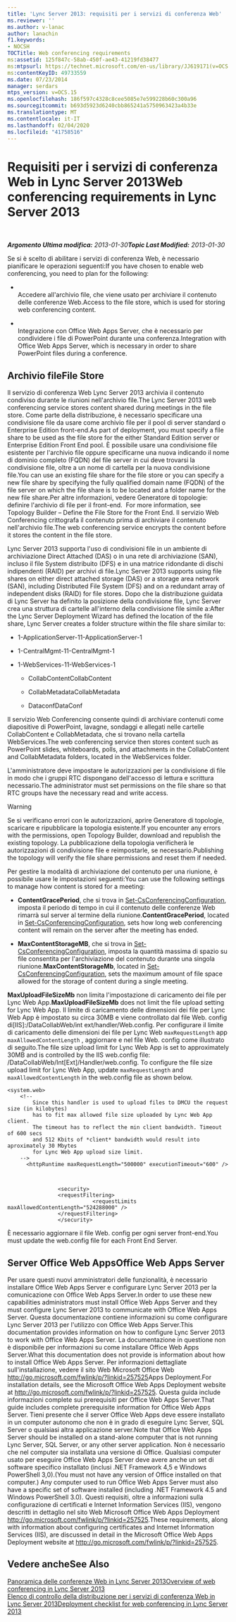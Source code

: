 ```yaml
---
title: 'Lync Server 2013: requisiti per i servizi di conferenza Web'
ms.reviewer: ''
ms.author: v-lanac
author: lanachin
f1.keywords:
- NOCSH
TOCTitle: Web conferencing requirements
ms:assetid: 125f847c-58ab-450f-ae43-41219fd38477
ms:mtpsurl: https://technet.microsoft.com/en-us/library/JJ619171(v=OCS.15)
ms:contentKeyID: 49733559
ms.date: 07/23/2014
manager: serdars
mtps_version: v=OCS.15
ms.openlocfilehash: 186f597c4328c8cee5085e7e599228b60c300a96
ms.sourcegitcommit: b693d5923d6240cbb865241a5750963423a4b33e
ms.translationtype: MT
ms.contentlocale: it-IT
ms.lasthandoff: 02/04/2020
ms.locfileid: "41758516"
---
```

<div data-xmlns="http://www.w3.org/1999/xhtml">

<div class="topic" data-xmlns="http://www.w3.org/1999/xhtml" data-msxsl="urn:schemas-microsoft-com:xslt" data-cs="http://msdn.microsoft.com/en-us/">

<div data-asp="http://msdn2.microsoft.com/asp">

# <a name="web-conferencing-requirements-in-lync-server-2013"></a><span data-ttu-id="49602-102">Requisiti per i servizi di conferenza Web in Lync Server 2013</span><span class="sxs-lookup"><span data-stu-id="49602-102">Web conferencing requirements in Lync Server 2013</span></span>

</div>

<div id="mainSection">

<div id="mainBody">

<span> </span>

<span data-ttu-id="49602-103">_**Argomento Ultima modifica:** 2013-01-30_</span><span class="sxs-lookup"><span data-stu-id="49602-103">_**Topic Last Modified:** 2013-01-30_</span></span>

<span data-ttu-id="49602-104">Se si è scelto di abilitare i servizi di conferenza Web, è necessario pianificare le operazioni seguenti:</span><span class="sxs-lookup"><span data-stu-id="49602-104">If you have chosen to enable web conferencing, you need to plan for the following:</span></span>

  - <span></span>  
    <span data-ttu-id="49602-105">Accedere all'archivio file, che viene usato per archiviare il contenuto delle conferenze Web.</span><span class="sxs-lookup"><span data-stu-id="49602-105">Access to the file store, which is used for storing web conferencing content.</span></span>

  - <span></span>  
    <span data-ttu-id="49602-106">Integrazione con Office Web Apps Server, che è necessario per condividere i file di PowerPoint durante una conferenza.</span><span class="sxs-lookup"><span data-stu-id="49602-106">Integration with Office Web Apps Server, which is necessary in order to share PowerPoint files during a conference.</span></span>

<div>

## <a name="file-store"></a><span data-ttu-id="49602-107">Archivio file</span><span class="sxs-lookup"><span data-stu-id="49602-107">File Store</span></span>

<span data-ttu-id="49602-108">Il servizio di conferenza Web Lync Server 2013 archivia il contenuto condiviso durante le riunioni nell'archivio file.</span><span class="sxs-lookup"><span data-stu-id="49602-108">The Lync Server 2013 web conferencing service stores content shared during meetings in the file store.</span></span> <span data-ttu-id="49602-109">Come parte della distribuzione, è necessario specificare una condivisione file da usare come archivio file per il pool di server standard o Enterprise Edition front-end.</span><span class="sxs-lookup"><span data-stu-id="49602-109">As part of deployment, you must specify a file share to be used as the file store for the either Standard Edition server or Enterprise Edition Front End pool.</span></span> <span data-ttu-id="49602-110">È possibile usare una condivisione file esistente per l'archivio file oppure specificarne una nuova indicando il nome di dominio completo (FQDN) del file server in cui deve trovarsi la condivisione file, oltre a un nome di cartella per la nuova condivisione file.</span><span class="sxs-lookup"><span data-stu-id="49602-110">You can use an existing file share for the file store or you can specify a new file share by specifying the fully qualified domain name (FQDN) of the file server on which the file share is to be located and a folder name for the new file share.</span></span><span data-ttu-id="49602-111">Per altre informazioni, vedere Generatore di topologie: definire l'archivio di file per il front-end.</span><span class="sxs-lookup"><span data-stu-id="49602-111">  For more information, see Topology Builder – Define the File Store for the Front End.</span></span> <span data-ttu-id="49602-112">Il servizio Web Conferencing crittografa il contenuto prima di archiviare il contenuto nell'archivio file.</span><span class="sxs-lookup"><span data-stu-id="49602-112">The web conferencing service encrypts the content before it stores the content in the file store.</span></span>

<span data-ttu-id="49602-113">Lync Server 2013 supporta l'uso di condivisioni file in un ambiente di archiviazione Direct Attached (DAS) o in una rete di archiviazione (SAN), incluso il file System distribuito (DFS) e in una matrice ridondante di dischi indipendenti (RAID) per archivi di file.</span><span class="sxs-lookup"><span data-stu-id="49602-113">Lync Server 2013 supports using file shares on either direct attached storage (DAS) or a storage area network (SAN), including Distributed File System (DFS) and on a redundant array of independent disks (RAID) for file stores.</span></span> <span data-ttu-id="49602-114">Dopo che la distribuzione guidata di Lync Server ha definito la posizione della condivisione file, Lync Server crea una struttura di cartelle all'interno della condivisione file simile a:</span><span class="sxs-lookup"><span data-stu-id="49602-114">After the Lync Server Deployment Wizard has defined the location of the file share, Lync Server creates a folder structure within the file share similar to:</span></span>

  - <span data-ttu-id="49602-115">1-ApplicationServer-1</span><span class="sxs-lookup"><span data-stu-id="49602-115">1-ApplicationServer-1</span></span>

  - <span data-ttu-id="49602-116">1-CentralMgmt-1</span><span class="sxs-lookup"><span data-stu-id="49602-116">1-CentralMgmt-1</span></span>

  - <span data-ttu-id="49602-117">1-WebServices-1</span><span class="sxs-lookup"><span data-stu-id="49602-117">1-WebServices-1</span></span>
    
      - <span data-ttu-id="49602-118">CollabContent</span><span class="sxs-lookup"><span data-stu-id="49602-118">CollabContent</span></span>
    
      - <span data-ttu-id="49602-119">CollabMetadata</span><span class="sxs-lookup"><span data-stu-id="49602-119">CollabMetadata</span></span>
    
      - <span data-ttu-id="49602-120">Dataconf</span><span class="sxs-lookup"><span data-stu-id="49602-120">DataConf</span></span>

<span data-ttu-id="49602-121">Il servizio Web Conferencing consente quindi di archiviare contenuti come diapositive di PowerPoint, lavagne, sondaggi e allegati nelle cartelle CollabContent e CollabMetadata, che si trovano nella cartella WebServices.</span><span class="sxs-lookup"><span data-stu-id="49602-121">The web conferencing service then stores content such as PowerPoint slides, whiteboards, polls, and attachments in the CollabContent and CollabMetadata folders, located in the WebServices folder.</span></span>

<span data-ttu-id="49602-122">L'amministratore deve impostare le autorizzazioni per la condivisione di file in modo che i gruppi RTC dispongano dell'accesso di lettura e scrittura necessario.</span><span class="sxs-lookup"><span data-stu-id="49602-122">The administrator must set permissions on the file share so that RTC groups have the necessary read and write access.</span></span>

<div>


> [!WARNING]  
> <span data-ttu-id="49602-123">Se si verificano errori con le autorizzazioni, aprire Generatore di topologie, scaricare e ripubblicare la topologia esistente.</span><span class="sxs-lookup"><span data-stu-id="49602-123">If you encounter any errors with the permissions, open Topology Builder, download and republish the existing topology.</span></span> <span data-ttu-id="49602-124">La pubblicazione della topologia verificherà le autorizzazioni di condivisione file e reimpostarle, se necessario.</span><span class="sxs-lookup"><span data-stu-id="49602-124">Publishing the topology will verify the file share permissions and reset them if needed.</span></span>



</div>

<span data-ttu-id="49602-125">Per gestire la modalità di archiviazione del contenuto per una riunione, è possibile usare le impostazioni seguenti:</span><span class="sxs-lookup"><span data-stu-id="49602-125">You can use the following settings to manage how content is stored for a meeting:</span></span>

  - <span data-ttu-id="49602-126">**ContentGracePeriod**, che si trova in [Set-CsConferencingConfiguration](https://docs.microsoft.com/powershell/module/skype/Set-CsConferencingConfiguration), imposta il periodo di tempo in cui il contenuto delle conferenze Web rimarrà sul server al termine della riunione.</span><span class="sxs-lookup"><span data-stu-id="49602-126">**ContentGracePeriod**, located in [Set-CsConferencingConfiguration](https://docs.microsoft.com/powershell/module/skype/Set-CsConferencingConfiguration), sets how long web conferencing content will remain on the server after the meeting has ended.</span></span>

  - <span data-ttu-id="49602-127">**MaxContentStorageMB**, che si trova in [Set-CsConferencingConfiguration](https://docs.microsoft.com/powershell/module/skype/Set-CsConferencingConfiguration), imposta la quantità massima di spazio su file consentita per l'archiviazione del contenuto durante una singola riunione.</span><span class="sxs-lookup"><span data-stu-id="49602-127">**MaxContentStorageMb**, located in [Set-CsConferencingConfiguration](https://docs.microsoft.com/powershell/module/skype/Set-CsConferencingConfiguration), sets the maximum amount of file space allowed for the storage of content during a single meeting.</span></span>

<span data-ttu-id="49602-128">**MaxUploadFileSizeMb** non limita l'impostazione di caricamento dei file per Lync Web App.</span><span class="sxs-lookup"><span data-stu-id="49602-128">**MaxUploadFileSizeMb** does not limit the file upload setting for Lync Web App.</span></span> <span data-ttu-id="49602-129">Il limite di caricamento delle dimensioni dei file per Lync Web App è impostato su circa 30MB e viene controllato dal file Web. config di\[IIS\]:/DataCollabWeb/int ext/handler/Web.config. Per configurare il limite di caricamento delle dimensioni dei file per Lync Web `maxRequestLength` app `maxAllowedContentLength` , aggiornare e nel file Web. config come illustrato di seguito.</span><span class="sxs-lookup"><span data-stu-id="49602-129">The file size upload limit for Lync Web App is set to approximately 30MB and is controlled by the IIS web.config file: /DataCollabWeb/Int\[Ext\]/Handler/web.config. To configure the file size upload limit for Lync Web App, update `maxRequestLength` and `maxAllowedContentLength` in the web.config file as shown below.</span></span>

    <system.web>
        <!-- 
            Since this handler is used to upload files to DMCU the request size (in kilobytes) 
            has to fit max allowed file size uploaded by Lync Web App client.
            The timeout has to reflect the min client bandwidth. Timeout of 600 secs 
            and 512 Kbits of *client* bandwidth would result into aproximately 30 Mbytes 
            for Lync Web App upload size limit.
        -->
          <httpRuntime maxRequestLength="500000" executionTimeout="600" />
    
    
    
                    <security>
                    <requestFiltering>
                               <requestLimits maxAllowedContentLength="524288000" />
                    </requestFiltering>
                    </security>

<span data-ttu-id="49602-130">È necessario aggiornare il file Web. config per ogni server front-end.</span><span class="sxs-lookup"><span data-stu-id="49602-130">You must update the web.config file for each Front End Server.</span></span>

</div>

<div>

## <a name="office-web-apps-server"></a><span data-ttu-id="49602-131">Server Office Web Apps</span><span class="sxs-lookup"><span data-stu-id="49602-131">Office Web Apps Server</span></span>

<span data-ttu-id="49602-132">Per usare questi nuovi amministratori delle funzionalità, è necessario installare Office Web Apps Server e configurare Lync Server 2013 per la comunicazione con Office Web Apps Server.</span><span class="sxs-lookup"><span data-stu-id="49602-132">In order to use these new capabilities administrators must install Office Web Apps Server and they must configure Lync Server 2013 to communicate with Office Web Apps Server.</span></span> <span data-ttu-id="49602-133">Questa documentazione contiene informazioni su come configurare Lync Server 2013 per l'utilizzo con Office Web Apps Server.</span><span class="sxs-lookup"><span data-stu-id="49602-133">This documentation provides information on how to configure Lync Server 2013 to work with Office Web Apps Server.</span></span> <span data-ttu-id="49602-134">La documentazione in questione non è disponibile per informazioni su come installare Office Web Apps Server.</span><span class="sxs-lookup"><span data-stu-id="49602-134">What this documentation does not provide is information about how to install Office Web Apps Server.</span></span> <span data-ttu-id="49602-135">Per informazioni dettagliate sull'installazione, vedere il sito Web Microsoft Office Web <http://go.microsoft.com/fwlink/p/?linkid=257525>Apps Deployment.</span><span class="sxs-lookup"><span data-stu-id="49602-135">For installation details, see the Microsoft Office Web Apps Deployment website at <http://go.microsoft.com/fwlink/p/?linkid=257525>.</span></span> <span data-ttu-id="49602-136">Questa guida include informazioni complete sui prerequisiti per Office Web Apps Server.</span><span class="sxs-lookup"><span data-stu-id="49602-136">That guide includes complete prerequisite information for Office Web Apps Server.</span></span> <span data-ttu-id="49602-137">Tieni presente che il server Office Web Apps deve essere installato in un computer autonomo che non è in grado di eseguire Lync Server, SQL Server o qualsiasi altra applicazione server.</span><span class="sxs-lookup"><span data-stu-id="49602-137">Note that Office Web Apps Server should be installed on a stand-alone computer that is not running Lync Server, SQL Server, or any other server application.</span></span> <span data-ttu-id="49602-138">Non è necessario che nel computer sia installata una versione di Office. Qualsiasi computer usato per eseguire Office Web Apps Server deve avere anche un set di software specifico installato (inclusi .NET Framework 4,5 e Windows PowerShell 3,0).</span><span class="sxs-lookup"><span data-stu-id="49602-138">(You must not have any version of Office installed on that computer.) Any computer used to run Office Web Apps Server must also have a specific set of software installed (including .NET Framework 4.5 and Windows PowerShell 3.0).</span></span> <span data-ttu-id="49602-139">Questi requisiti, oltre a informazioni sulla configurazione di certificati e Internet Information Services (IIS), vengono descritti in dettaglio nel sito Web Microsoft Office Web Apps Deployment <http://go.microsoft.com/fwlink/p/?linkid=257525>.</span><span class="sxs-lookup"><span data-stu-id="49602-139">These requirements, along with information about configuring certificates and Internet Information Services (IIS), are discussed in detail in the Microsoft Office Web Apps Deployment website at <http://go.microsoft.com/fwlink/p/?linkid=257525>.</span></span>

</div>

<div>

## <a name="see-also"></a><span data-ttu-id="49602-140">Vedere anche</span><span class="sxs-lookup"><span data-stu-id="49602-140">See Also</span></span>


[<span data-ttu-id="49602-141">Panoramica delle conferenze Web in Lync Server 2013</span><span class="sxs-lookup"><span data-stu-id="49602-141">Overview of web conferencing in Lync Server 2013</span></span>](lync-server-2013-web-conferencing-overview.md)  
[<span data-ttu-id="49602-142">Elenco di controllo della distribuzione per i servizi di conferenza Web in Lync Server 2013</span><span class="sxs-lookup"><span data-stu-id="49602-142">Deployment checklist for web conferencing in Lync Server 2013</span></span>](lync-server-2013-deployment-checklist-for-web-conferencing.md)  
  

</div>

</div>

<span> </span>

</div>

</div>

</div>

